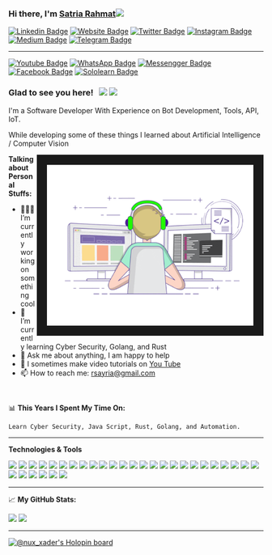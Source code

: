 ### Hi there, I'm <a href="https://satria-rahmat.herokuapp.com" target="blank">Satria Rahmat</a><img src="https://media.giphy.com/media/hvRJCLFzcasrR4ia7z/giphy.gif" width="25px">

[![Linkedin Badge](https://img.shields.io/badge/-LinkedIn-0e76a8?style=flat-square&logo=Linkedin&logoColor=white)](https://linkedin.com/in/satria-rahmat)
[![Website Badge](https://img.shields.io/badge/Website-3b5998?style=flat-square&logo=google-chrome&logoColor=white)](https://satria-rahmat.herokuapp.com)
[![Twitter Badge](https://img.shields.io/badge/-Twitter-00acee?style=flat-square&logo=Twitter&logoColor=white)](#)
[![Instagram Badge](https://img.shields.io/badge/-Instagram-e4405f?style=flat-square&logo=Instagram&logoColor=white)](https://instagram.com/nux_xader)
[![Medium Badge](https://img.shields.io/badge/medium-%2312100E.svg?&style=for-square&logo=medium&logoColor=white)](#)
[![Telegram Badge](https://img.shields.io/badge/-Telegram-0088cc?style=flat-square&logo=Telegram&logoColor=white)](https://t.me/Nux_xader)

---

[![Youtube Badge](https://img.shields.io/badge/YouTube-FF0000?style=for-the-badge&logo=youtube&logoColor=white)](https://www.youtube.com/channel/UCRSsylbWSSHfdZLK9_VvHqg)
[![WhatsApp Badge](https://img.shields.io/badge/WhatsApp-25D366?style=for-the-badge&logo=whatsapp&logoColor=white)](https://wa.me/+6281251389915)
[![Messengger Badge](https://img.shields.io/badge/Messenger-00B2FF?style=for-the-badge&logo=messenger&logoColor=white)](https://m.me/nux.xader)
[![Facebook Badge](https://img.shields.io/badge/Facebook-1877F2?style=for-the-badge&logo=facebook&logoColor=white)](https://facebook.com/nux.xader)
[![Sololearn Badge](https://img.shields.io/badge/-Sololearn-3a464b?style=for-the-badge&logo=Sololearn&logoColor=white)](https://www.sololearn.com/profile/18994794)


### Glad to see you here! &nbsp; ![](https://visitor-badge.glitch.me/badge?page_id=Nux-xader) <img src="https://img.shields.io/github/followers/Nux-xader?label=Follower" style=" float:left, margin-right:10px"/>

I'm a Software Developer With Experience on Bot Development, Tools, API, IoT.

While developing some of these things I learned about Artificial Intelligence / Computer Vision

<img align="right" alt="GIF" src="https://github.com/Nux-xader/Nux-xader/blob/master/coding.gif?raw=true" width="408" height="318" border="20" />


**Talking about Personal Stuffs:**

- 👨🏻‍💻 I’m currently working on something cool
- 🚀 I’m currently learning Cyber Security, Golang, and Rust
- 💬 Ask me about anything, I am happy to help
- 🎥 I sometimes make video tutorials on [You Tube](https://www.youtube.com/channel/UCRSsylbWSSHfdZLK9_VvHqg)
- 📫 How to reach me: rsayria@gmail.com

</br>

📊 **This Years I Spent My Time On:**
<!--START_SECTION:waka-->
```text
Learn Cyber Security, Java Script, Rust, Golang, and Automation.
```
<!--END_SECTION:waka-->
---

**Technologies & Tools**

<img src="https://img.shields.io/badge/Python-FFD43B?style=for-the-badge&logo=python&logoColor=darkgreen"> <img src="https://img.shields.io/badge/Flask-000000?style=for-the-badge&logo=flask&logoColor=white"> <img src="https://img.shields.io/badge/conda-342B029.svg?&style=for-the-badge&logo=anaconda&logoColor=white"> <img src="https://img.shields.io/badge/Selenium-43B02A?style=for-the-badge&logo=Selenium&logoColor=white"> <img src="https://img.shields.io/badge/OpenCV-27338e?style=for-the-badge&logo=OpenCV&logoColor=white"> <img src="https://img.shields.io/badge/Jupyter-F37626.svg?&style=for-the-badge&logo=Jupyter&logoColor=white"> <img src="https://img.shields.io/badge/Linux-FCC624?style=for-the-badge&logo=linux&logoColor=black"> <img src="https://img.shields.io/badge/Shell_Script-121011?style=for-the-badge&logo=gnu-bash&logoColor=white"> <img src="https://img.shields.io/badge/JavaScript-323330?style=for-the-badge&logo=javascript&logoColor=F7DF1E"> <img src="https://img.shields.io/badge/Node.js-339933?style=for-the-badge&logo=nodedotjs&logoColor=white"> <img src="https://img.shields.io/badge/npm-CB3837?style=for-the-badge&logo=npm&logoColor=white"> <img src="https://img.shields.io/badge/Express.js-000000?style=for-the-badge&logo=express&logoColor=white"> <img src="https://img.shields.io/badge/firebase-ffca28?style=for-the-badge&logo=firebase&logoColor=black"> <img src="https://img.shields.io/badge/GitHub-100000?style=for-the-badge&logo=github&logoColor=white"> <img src="https://img.shields.io/badge/Numpy-777BB4?style=for-the-badge&logo=numpy&logoColor=white"> <img src="https://img.shields.io/badge/Pandas-2C2D72?style=for-the-badge&logo=pandas&logoColor=white"> <img src="https://img.shields.io/badge/json-5E5C5C?style=for-the-badge&logo=json&logoColor=white"> <img src="https://img.shields.io/badge/Git-F05032?style=for-the-badge&logo=git&logoColor=white"> <img src="https://img.shields.io/badge/Heroku-430098?style=for-the-badge&logo=heroku&logoColor=white"> <img src="https://img.shields.io/badge/replit-667881?style=for-the-badge&logo=replit&logoColor=white"> <img src="https://img.shields.io/badge/Bootstrap-563D7C?style=for-the-badge&logo=bootstrap&logoColor=white"> <img src = "https://img.shields.io/badge/HTML5-E34F26?style=for-the-badge&logo=html5&logoColor=white"> <img src = "https://img.shields.io/badge/CSS3-1572B6?style=for-the-badge&logo=css3&logoColor=white"> <img src="https://img.shields.io/badge/PHP-777BB4?style=for-the-badge&logo=php&logoColor=white"> <img src="https://img.shields.io/badge/Java-ED8B00?style=for-the-badge&logo=java&logoColor=white"> <img src="https://img.shields.io/badge/scikit_learn-F7931E?style=for-the-badge&logo=scikit-learn&logoColor=white"> <img src="https://img.shields.io/badge/MySQL-00000F?style=for-the-badge&logo=mysql&logoColor=white"> <img src="https://img.shields.io/badge/sublime_text-%23575757.svg?&style=for-the-badge&logo=sublime-text&logoColor=important"> <img src="https://img.shields.io/badge/LibreOffice-18A303?style=for-the-badge&logo=LibreOffice&logoColor=white"> <img src="https://img.shields.io/badge/Inkscape-000000?style=for-the-badge&logo=Inkscape&logoColor=white"> <img src="https://img.shields.io/badge/blender-%23F5792A.svg?style=for-the-badge&logo=blender&logoColor=white">

---

📈 **My GitHub Stats:**

<p>
  <img height="180em" src="https://github-readme-stats.vercel.app/api?username=Nux-xader&show_icons=true&hide_border=true&&count_private=true&include_all_commits=true&theme=radical"/>
  <img height="180em" src="https://github-readme-stats.vercel.app/api/top-langs/?username=Nux-xader&show_icons=true&hide_border=true&layout=compact&langs_count=20&theme=nightowl"/>
</p>

---

[![@nux_xader's Holopin board](https://holopin.io/api/user/board?user=nux_xader)](https://holopin.io/@nux_xader)
